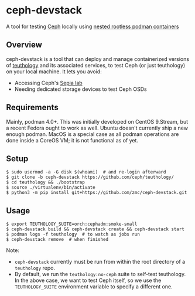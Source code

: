 # ceph-devstack
A tool for testing [Ceph](https://github.com/ceph/ceph) locally using [nested rootless podman containers](https://www.redhat.com/sysadmin/podman-inside-container)


## Overview
ceph-devstack is a tool that can deploy and manage containerized versions of [teuthology](https://github.com/ceph/teuthology) and its associated services, to test Ceph (or just teuthology) on your local machine. It lets you avoid:

- Accessing Ceph's [Sepia lab](https://wiki.sepia.ceph.com/)
- Needing dedicated storage devices to test Ceph OSDs

## Requirements
Mainly, podman 4.0+. This was initially developed on CentOS 9.Stream, but a recent Fedora ought to work as well. Ubuntu doesn't currently ship a new enough podman.
MacOS is a special case as all podman operations are done inside a CoreOS VM; it is not functional as of yet.

## Setup

    $ sudo usermod -a -G disk $(whoami)  # and re-login afterward
    $ git clone -b ceph-devstack https://github.com/ceph/teuthology/
    $ cd teuthology && ./bootstrap
    $ source ./virtualenv/bin/activate
    $ python3 -m pip install git+https://github.com/zmc/ceph-devstack.git

## Usage

    $ export TEUTHOLOGY_SUITE=orch:cephadm:smoke-small
    $ ceph-devstack build && ceph-devstack create && ceph-devstack start
    $ podman logs -f teuthology  # to watch as jobs run
    $ ceph-devstack remove  # when finished

Note:

- `ceph-devstack` currently must be run from within the root directory of a `teuthology` repo.
- By default, we run the `teuthology:no-ceph` suite to self-test teuthology. In the above case, we want to test Ceph itself, so we use the `TEUTHOLOGY_SUITE` environment variable to specify a different one.

